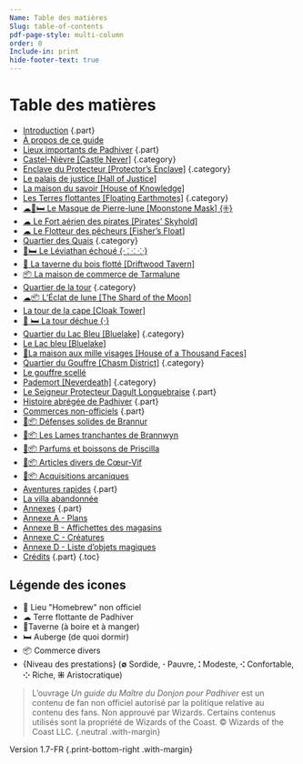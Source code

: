 ```yaml
---
Name: Table des matières
Slug: table-of-contents
pdf-page-style: multi-column
order: 0
Include-in: print
hide-footer-text: true
---
```


# Table des matières

- [Introduction](introduction) {.part}
- [À propos de ce guide](a-propos-de-ce-guide)
- [Lieux importants de Padhiver](locations-of-neverwinter) {.part}
- [Castel-Nièvre [Castle Never]](castel-nievre-castle-never) {.category}
- [Enclave du Protecteur [Protector’s Enclave]](enclave-du-protecteur-protectors-enclave) {.category}
- [Le palais de justice [Hall of Justice]](le-palais-de-justice-hall-of-justice)
- [La maison du savoir [House of Knowledge]](la-maison-du-savoir)
- [Les Terres flottantes [Floating Earthmotes]](les-terres-flottantes-floating-earthmotes) {.category}
- [☁🍴🛏 Le Masque de Pierre-lune [Moonstone Mask] {⁜}](le-masque-de-pierre-lune-moonstone-mask)
- [☁ Le Fort aérien des pirates [Pirates’ Skyhold]](fort-aerien-des-pirates-pirates-skyhold)
- [☁ Le Flotteur des pêcheurs [Fisher’s Float]](le-flotteur-des-pecheurs-fishers-float)
- [Quartier des Quais](quartier-des-quais) {.category}
- [🍴🛏 Le Léviathan échoué {‧ ⁚ ⁖ ⁘}](le-leviathan-echoue)
- [🍴 La taverne du bois flotté [Driftwood Tavern]](la-taverne-du-bois-flotte-driftwood-tavern)
- [📦 La maison de commerce de Tarmalune](la-maison-de-commerce-de-tarmalune)
- [Quartier de la tour](quartier-de-la-tour) {.category}
- [☁📦 L’Éclat de lune [The Shard of the Moon]](leclat-de-lune-the-shard-of-the-moon)
- [La tour de la cape [Cloak Tower]](la-tour-de-la-cape-cloak-tower)
- [🍴 🛏 La tour déchue {‧}](la-tour-dechue)
- [Quartier du Lac Bleu [Bluelake]](quartier-du-lac-bleu-bluelake) {.category}
- [Le Lac bleu [Bluelake]](lac-bleu-bluelake)
- [🍴La maison aux mille visages [House of a Thousand Faces]](la-maison-aux-mille-visages)
- [Quartier du Gouffre [Chasm District]](le-quartier-du-gouffre-chasm) {.category}
- [Le gouffre scellé](le-gouffre-scelle)
- [Pademort [Neverdeath]](pademort-neverdeath) {.category}
- [Le Seigneur Protecteur Dagult Longuebraise](lord-protector-neverember) {.part}
- [Histoire abrégée de Padhiver](une-histoire-abregee-de-padhiver) {.part}
- [Commerces non-officiels](homebrew-locations) {.part}
- [🍺📦 Défenses solides de Brannur](aux-defenses-solides-de-brannur)
- [🍺📦 Les Lames tranchantes de Brannwyn](les-lames-tranchantes-de-brannwyn)
- [🍺📦 Parfums et boissons de Priscilla](parfums-et-boissons-de-priscilla)
- [🍺📦 Articles divers de Cœur-Vif](articles-divers-de-coeur-vif)
- [🍺📦 Acquisitions arcaniques](acquisitions-arcaniques)
- [Aventures rapides](quick-adventures) {.part}
- [La villa abandonnée](la-villa-abandonnee)
- [Annexes](appendix-a-maps-page) {.part}
- [Annexe A - Plans](appendix-a-maps)
- [Annexe B - Affichettes des magasins](appendix-b-point-of-interest-cards-page)
- [Annexe C - Créatures](appendix-c-creatures)
- [Annexe D - Liste d’objets magiques](magical-items-page)
- [Crédits](credits) {.part}
{.toc}

## Légende des icones
* 🍺 Lieu "Homebrew" non officiel
* ☁ Terre flottante de Padhiver
* 🍴Taverne (à boire et à manger)
* 🛏 Auberge (de quoi dormir)
* 📦 Commerce divers
* {Niveau des prestations} (**∅** Sordide, **‧** Pauvre, **⁚** Modeste, **⁖** Confortable, **⁘** Riche, **⁜** Aristocratique)
> L’ouvrage *Un guide du Maître du Donjon pour Padhiver* est un contenu de fan non officiel autorisé par la politique relative au contenu des fans. Non approuvé par Wizards. Certains contenus utilisés sont la propriété de Wizards of the Coast. © Wizards of the Coast LLC. {.neutral .with-margin}

Version 1.7-FR {.print-bottom-right .with-margin}